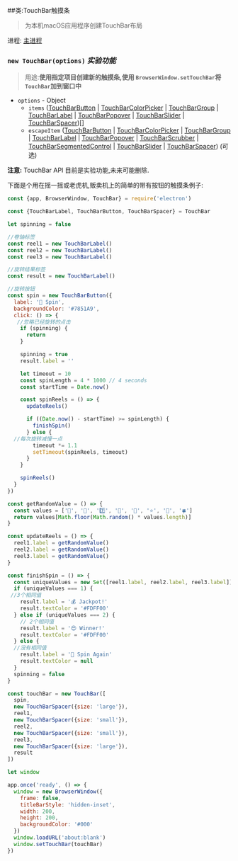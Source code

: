 ##类:TouchBar触摸条

>为本机macOS应用程序创建TouchBar布局

进程: [主进程](../tutorial/quick-start.md#main-process)     

### `new TouchBar(options)` _实验功能_
>用途:**使用指定项目创建新的触摸条,使用 `BrowserWindow.setTouchBar`将 `TouchBar`加到窗口中**

* `options` - Object
  * `items` ([TouchBarButton](touch-bar-button.md) | [TouchBarColorPicker](touch-bar-color-picker.md) | [TouchBarGroup](touch-bar-group.md) | [TouchBarLabel](touch-bar-label.md) | [TouchBarPopover](touch-bar-popover.md) | [TouchBarSlider](touch-bar-slider.md) | [TouchBarSpacer](touch-bar-spacer.md))[]
  * `escapeItem` ([TouchBarButton](touch-bar-button.md) | [TouchBarColorPicker](touch-bar-color-picker.md) | [TouchBarGroup](touch-bar-group.md) | [TouchBarLabel](touch-bar-label.md) | [TouchBarPopover](touch-bar-popover.md) | [TouchBarScrubber](touch-bar-scrubber.md) | [TouchBarSegmentedControl](touch-bar-segmented-control.md) | [TouchBarSlider](touch-bar-slider.md) | [TouchBarSpacer](touch-bar-spacer.md)) (可选)

**注意:**  TouchBar API 目前是实验功能,未来可能删除.

下面是个用在摇一摇或老虎机,贩卖机上的简单的带有按钮的触摸条例子:

```javascript
const {app, BrowserWindow, TouchBar} = require('electron')

const {TouchBarLabel, TouchBarButton, TouchBarSpacer} = TouchBar

let spinning = false

//卷轴标签
const reel1 = new TouchBarLabel()
const reel2 = new TouchBarLabel()
const reel3 = new TouchBarLabel()

//旋转结果标签
const result = new TouchBarLabel()

//旋转按钮
const spin = new TouchBarButton({
  label: '🎰 Spin',
  backgroundColor: '#7851A9',
  click: () => {
   //忽略已经旋转的点击
    if (spinning) {
      return
    }

    spinning = true
    result.label = ''

    let timeout = 10
    const spinLength = 4 * 1000 // 4 seconds
    const startTime = Date.now()

    const spinReels = () => {
      updateReels()

      if ((Date.now() - startTime) >= spinLength) {
        finishSpin()
      } else {
  //每次旋转减慢一点
        timeout *= 1.1
        setTimeout(spinReels, timeout)
      }
    }

    spinReels()
  }
})

const getRandomValue = () => {
  const values = ['🍒', '💎', '7️⃣', '🍊', '🔔', '⭐', '🍇', '🍀']
  return values[Math.floor(Math.random() * values.length)]
}

const updateReels = () => {
  reel1.label = getRandomValue()
  reel2.label = getRandomValue()
  reel3.label = getRandomValue()
}

const finishSpin = () => {
  const uniqueValues = new Set([reel1.label, reel2.label, reel3.label]).size
  if (uniqueValues === 1) {
 //3个相同值
    result.label = '💰 Jackpot!'
    result.textColor = '#FDFF00'
  } else if (uniqueValues === 2) {
    // 2个相同值
    result.label = '😍 Winner!'
    result.textColor = '#FDFF00'
  } else {
  //没有相同值
    result.label = '🙁 Spin Again'
    result.textColor = null
  }
  spinning = false
}

const touchBar = new TouchBar([
  spin,
  new TouchBarSpacer({size: 'large'}),
  reel1,
  new TouchBarSpacer({size: 'small'}),
  reel2,
  new TouchBarSpacer({size: 'small'}),
  reel3,
  new TouchBarSpacer({size: 'large'}),
  result
])

let window

app.once('ready', () => {
  window = new BrowserWindow({
    frame: false,
    titleBarStyle: 'hidden-inset',
    width: 200,
    height: 200,
    backgroundColor: '#000'
  })
  window.loadURL('about:blank')
  window.setTouchBar(touchBar)
})
```
